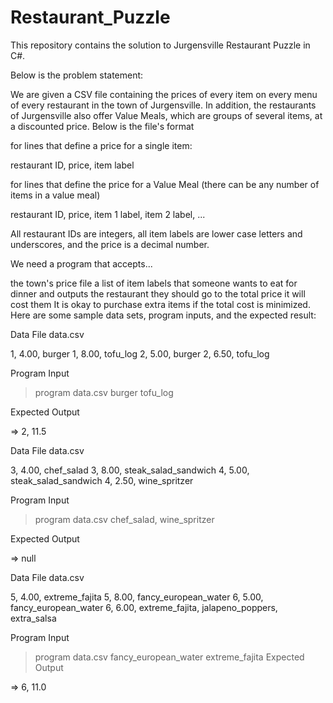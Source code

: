 # Restaurant_Puzzle

This repository contains the solution to Jurgensville Restaurant Puzzle in C#.

Below is the problem statement:

We are given a CSV file containing the prices of every item on every menu of every restaurant in the town of Jurgensville. In addition, the restaurants of Jurgensville also offer Value Meals, which are groups of several items, at a discounted price. Below is the file's format

for lines that define a price for a single item:

restaurant ID, price, item label

for lines that define the price for a Value Meal (there can be any number of items in a value meal)

restaurant ID, price, item 1 label, item 2 label, ...

All restaurant IDs are integers, all item labels are lower case letters and underscores, and the price is a decimal number.

We need a program that accepts...

the town's price file
a list of item labels that someone wants to eat for dinner
and outputs
the restaurant they should go to
the total price it will cost them
It is okay to purchase extra items if the total cost is minimized.
Here are some sample data sets, program inputs, and the expected result:

Data File data.csv

1, 4.00, burger 1, 8.00, tofu_log
2, 5.00, burger 2, 6.50, tofu_log

Program Input

> program data.csv burger tofu_log

Expected Output

=> 2, 11.5

Data File data.csv

3, 4.00, chef_salad
3, 8.00, steak_salad_sandwich
4, 5.00, steak_salad_sandwich
4, 2.50, wine_spritzer

Program Input

> program data.csv chef_salad, wine_spritzer

Expected Output

=> null

Data File data.csv

5, 4.00, extreme_fajita
5, 8.00, fancy_european_water
6, 5.00, fancy_european_water
6, 6.00, extreme_fajita, jalapeno_poppers, extra_salsa

Program Input

 > program data.csv fancy_european_water extreme_fajita
Expected Output

=> 6, 11.0
